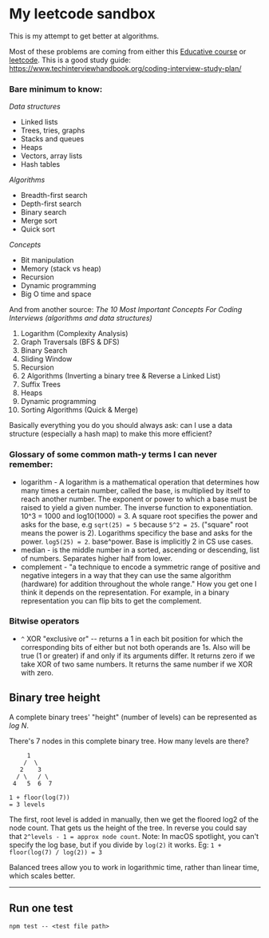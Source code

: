 # My leetcode sandbox

This is my attempt to get better at algorithms.

Most of these problems are coming from either this [Educative course](https://www.educative.io/courses/grokking-the-coding-interview) or [leetcode](https://leetcode.com/problemset/all).
This is a good study guide: https://www.techinterviewhandbook.org/coding-interview-study-plan/

### Bare minimum to know:

_Data structures_

- Linked lists
- Trees, tries, graphs
- Stacks and queues
- Heaps
- Vectors, array lists
- Hash tables

_Algorithms_

- Breadth-first search
- Depth-first search
- Binary search
- Merge sort
- Quick sort

_Concepts_

- Bit manipulation
- Memory (stack vs heap)
- Recursion
- Dynamic programming
- Big O time and space

And from another source:
_The 10 Most Important Concepts For Coding Interviews (algorithms and data structures)_

1. Logarithm (Complexity Analysis)
2. Graph Traversals (BFS & DFS)
3. Binary Search
4. Sliding Window
5. Recursion
6. 2 Algorithms (Inverting a binary tree & Reverse a Linked List)
7. Suffix Trees
8. Heaps
9. Dynamic programming
10. Sorting Algorithms (Quick & Merge)

Basically everything you do you should always ask: can I use a data structure (especially a hash map) to make this more efficient?

### Glossary of some common math-y terms I can never remember:

- logarithm - A logarithm is a mathematical operation that determines how many times a certain number, called the base, is multiplied by itself to reach another number. The exponent or power to which a base must be raised to yield a given number. The inverse function to exponentiation. 10^3 = 1000 and log10(1000) = 3. A square root specifies the power and asks for the base, e.g `sqrt(25) = 5` because `5^2 = 25`. ("square" root means the power is 2). Logarithms specificy the base and asks for the power. `log5(25) = 2`. base^power. Base is implicitly 2 in CS use cases.
- median - is the middle number in a sorted, ascending or descending, list of numbers. Separates higher half from lower.
- complement - "a technique to encode a symmetric range of positive and negative integers in a way that they can use the same algorithm (hardware) for addition throughout the whole range." How you get one I think it depends on the representation. For example, in a binary representation you can flip bits to get the complement.

### Bitwise operators

- `^` XOR "exclusive or" -- returns a 1 in each bit position for which the corresponding bits of either but not both operands are 1s. Also will be true (1 or greater) if and only if its arguments differ. It returns zero if we take XOR of two same numbers. It returns the same number if we XOR with zero.

## Binary tree height

A complete binary trees' "height" (number of levels) can be represented as _log N_.

There's 7 nodes in this complete binary tree. How many levels are there?

```
     1
    /  \
   2    3
  / \   / \
 4   5  6  7
```

```
1 + floor(log(7))
= 3 levels
```

The first, root level is added in manually, then we get the floored log2 of the node count. That gets us the height of the tree.
In reverse you could say that `2^levels - 1 = approx node count`.
Note: In macOS spotlight, you can't specify the log base, but if you divide by `log(2)` it works. Eg: `1 + floor(log(7) / log(2)) = 3`

Balanced trees allow you to work in logarithmic time, rather than linear time, which scales better.

---

## Run one test

```
npm test -- <test file path>
```
